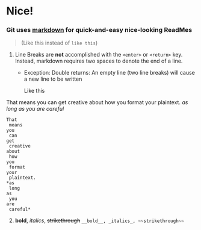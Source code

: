 # Nice!
### Git uses [markdown](https://guides.github.com/features/mastering-markdown/ "Markdown is a text-to-HTML conversion tool for web writers. Markdown allows you to write using an easy-to-read, easy-to-write plain text format, then convert it to structurally valid XHTML (or HTML).") for quick-and-easy nice-looking ReadMes  
> (Like this instead of ` like this `)
1. Line Breaks are __not__ accomplished with the ` <enter> ` or ` <return> ` key. Instead, markdown requires two spaces to denote the end of a line.
    + Exception: Double returns: 
        An empty line (two line breaks) will cause a new line to be written
        
        Like this  
                
That
 means
you
 can
get
 creative
about
 how
you
 format
your
 plaintext. 
*as 
 long
as
 you
are
 careful*
```
That
 means
you
 can
get
 creative
about
 how
you
 format
your
 plaintext. 
*as 
 long
as
 you
are
 careful*
```  
2. __bold__, _italics_, ~~strikethrough~~
  ` __bold__, _italics_, ~~strikethrough~~ `
